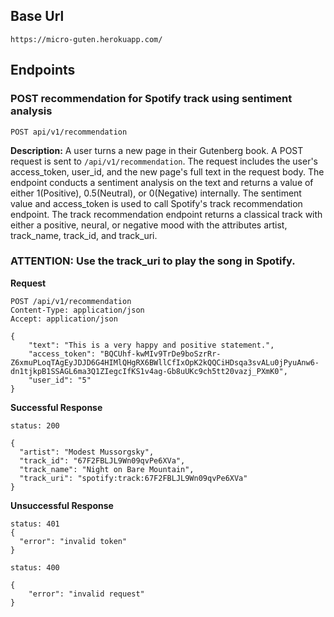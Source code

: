 ## Base Url
`https://micro-guten.herokuapp.com/`

## Endpoints

### POST recommendation for Spotify track using sentiment analysis 

`POST api/v1/recommendation`

**Description:** A user turns a new page in their Gutenberg book. A POST request is sent to `/api/v1/recommendation`. The request includes the user's access_token, user_id, and the new page's full text in the request body. 
The endpoint conducts a sentiment analysis on the text and returns a value of either 1(Positive), 0.5(Neutral), or 0(Negative) internally. The sentiment value and access_token is used to call Spotify's track recommendation endpoint. The track recommendation endpoint returns a classical track with either a positive, neural, or negative mood with the attributes artist, track_name, track_id, and track_uri.

### ATTENTION: Use the track_uri to play the song in Spotify.


**Request**
```
POST /api/v1/recommendation
Content-Type: application/json
Accept: application/json

{
	"text": "This is a very happy and positive statement.", 
	"access_token": "BQCUhf-kwMIv9TrDe9boSzrRr-Z6xmuPLoqTAgEyJDJD6G4HIMlQHgRX6BWllCfIxOpK2kQQCiHDsqa3svALu0jPyuAnw6-dn1tjkpB1SSAGL6ma3Q1ZIegcIfKS1v4ag-Gb8uUKc9ch5tt20vazj_PXmK0", 
	"user_id": "5"
}
```

**Successful Response**

```
status: 200

{
  "artist": "Modest Mussorgsky",
  "track_id": "67F2FBLJL9Wn09qvPe6XVa",
  "track_name": "Night on Bare Mountain",
  "track_uri": "spotify:track:67F2FBLJL9Wn09qvPe6XVa"
}

```

**Unsuccessful Response**
```
status: 401
{
  "error": "invalid token"
}

status: 400

{
    "error": "invalid request"
}
```

